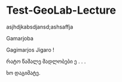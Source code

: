 # Test-GeoLab-Lecture
asjhdjkabsdjansd;ashsaffja 


Gamarjoba

Gagimarjos Jigaro !

რატო წაშალე მადლობები ე . . .

ხო დაგიმატე.
